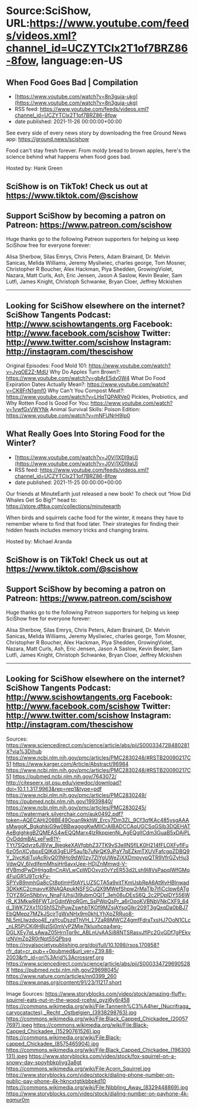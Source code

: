 # Source:SciShow, URL:https://www.youtube.com/feeds/videos.xml?channel_id=UCZYTClx2T1of7BRZ86-8fow, language:en-US

## When Food Goes Bad | Compilation
 - [https://www.youtube.com/watch?v=8n3guja-ukg](https://www.youtube.com/watch?v=8n3guja-ukg)
 - RSS feed: https://www.youtube.com/feeds/videos.xml?channel_id=UCZYTClx2T1of7BRZ86-8fow
 - date published: 2021-11-26 00:00:00+00:00

See every side of every news story by downloading the free Ground News app: https://ground.news/scishow

Food can't stay fresh forever. From moldy bread to brown apples, here's the science behind what happens when food goes bad.

Hosted by: Hank Green

SciShow is on TikTok!  Check us out at https://www.tiktok.com/@scishow 
----------
Support SciShow by becoming a patron on Patreon: https://www.patreon.com/scishow
----------
Huge thanks go to the following Patreon supporters for helping us keep SciShow free for everyone forever:

Alisa Sherbow, Silas Emrys, Chris Peters, Adam Brainard, Dr. Melvin Sanicas, Melida Williams, Jeremy Mysliwiec, charles george, Tom Mosner, Christopher R Boucher, Alex Hackman, Piya Shedden, GrowingViolet, Nazara, Matt Curls, Ash, Eric Jensen, Jason A Saslow, Kevin Bealer, Sam Lutfi, James Knight, Christoph Schwanke, Bryan Cloer, Jeffrey Mckishen

----------
Looking for SciShow elsewhere on the internet?
SciShow Tangents Podcast: http://www.scishowtangents.org
Facebook: http://www.facebook.com/scishow
Twitter: http://www.twitter.com/scishow
Instagram: http://instagram.com/thescishow
----------
Original Episodes:
Food Mold 101: https://www.youtube.com/watch?v=JyqOE2Z-MdU
Why Do Apples Turn Brown?: https://www.youtube.com/watch?v=gbArE5dv0W4
What Do Food Expiration Dates Actually Mean?: https://www.youtube.com/watch?v=CK8FrN1gmf0
Why Can't You Compost Meat?: https://www.youtube.com/watch?v=LHqTQPARVe0
Pickles, Probiotics, and Why Rotten Food Is Good For You: https://www.youtube.com/watch?v=1vwfGxVWYNk
Animal Survival Skills: Poison Edition: https://www.youtube.com/watch?v=mNFUNrH9Ip0

## What Really Goes Into Storing Food for the Winter?
 - [https://www.youtube.com/watch?v=J0Vi1XDl9aU](https://www.youtube.com/watch?v=J0Vi1XDl9aU)
 - RSS feed: https://www.youtube.com/feeds/videos.xml?channel_id=UCZYTClx2T1of7BRZ86-8fow
 - date published: 2021-11-25 00:00:00+00:00

Our friends at MinuteEarth just released a new book! To check out “How Did Whales Get So Big?” head to: https://store.dftba.com/collections/minuteearth

When birds and squirrels cache food for the winter, it means they have to remember where to find that food later. Their strategies for finding their hidden feasts includes memory tricks and changing brains.

Hosted by: Michael Aranda

SciShow is on TikTok!  Check us out at https://www.tiktok.com/@scishow 
----------
Support SciShow by becoming a patron on Patreon: https://www.patreon.com/scishow
----------
Huge thanks go to the following Patreon supporters for helping us keep SciShow free for everyone forever:

Alisa Sherbow, Silas Emrys, Chris Peters, Adam Brainard, Dr. Melvin Sanicas, Melida Williams, Jeremy Mysliwiec, charles george, Tom Mosner, Christopher R Boucher, Alex Hackman, Piya Shedden, GrowingViolet, Nazara, Matt Curls, Ash, Eric Jensen, Jason A Saslow, Kevin Bealer, Sam Lutfi, James Knight, Christoph Schwanke, Bryan Cloer, Jeffrey Mckishen

----------
Looking for SciShow elsewhere on the internet?
SciShow Tangents Podcast: http://www.scishowtangents.org
Facebook: http://www.facebook.com/scishow
Twitter: http://www.twitter.com/scishow
Instagram: http://instagram.com/thescishow
----------
Sources:
https://www.sciencedirect.com/science/article/abs/pii/S000334728480281X?via%3Dihub
https://www.ncbi.nlm.nih.gov/pmc/articles/PMC2830248/#RSTB20090217C51
https://www.karger.com/Article/Abstract/96984
https://www.ncbi.nlm.nih.gov/pmc/articles/PMC2830248/#RSTB20090217C51
https://pubmed.ncbi.nlm.nih.gov/7643072/
http://citeseerx.ist.psu.edu/viewdoc/download?doi=10.1.1.317.9963&rep=rep1&type=pdf
https://www.ncbi.nlm.nih.gov/pmc/articles/PMC2830249/
https://pubmed.ncbi.nlm.nih.gov/19939840/
https://www.ncbi.nlm.nih.gov/pmc/articles/PMC2830245/
https://watermark.silverchair.com/auk0492.pdf?token=AQECAHi208BE49Ooan9kkhW_Ercy7Dm3ZL_9Cf3qfKAc485ysgAAAsMwggK_BgkqhkiG9w0BBwagggKwMIICrAIBADCCAqUGCSqGSIb3DQEHATAeBglghkgBZQMEAS4wEQQMarx4IzRkppienNj_AgEQgIICdm3GuaB5xDAiPLOvDddmBALxeFw81Y-TYt7SQdyrz6J8Vw_8jeqkeXAVfgbhZ37TK9vS3elINSflLK0H214fFLOXFvfIFu6zO5nXCybpxEQIKdi3gEUP5au1b7uNrQK9JPaY7qEZkmTXUVFafcgpZDBQ9Y_2jvcKdiTujAcRiyQ01NHo9dW0zv7ZIYgUWeZjXXDmpyypQTR9VfrGZyHu3VdwQV_6IvdIfemMhsiHr6avxUee-HDjZnMmwd-V-tfVBmdPwDHHgq8nCnAVLwCpWDOxyz0vYzER53d2Lsh9I8VsPapqIWfGMq4FuiGR1J9TcrkFv-SPYvB9nmhGa8cCt8ptlmH5tAYLUZ5CTA5a9xitTKmUsbReA6At9lvHBInwad3DKkKC2cmavvK8NAQApukNSFSCuQX9MWefShpw2rMaTlb7ifiCclpw6ATgTOYZ8GnSNbtyy_NnaFjUhsj3l9ubmOQlT_3eh08uDEsS6Q_2c2PDpIDY556WrR_K3MkwR6FWTJrGdntWrqRGm_SsPWpQsPr_a6rOpoKVBNbVNkCXF9_64d_3WK72Xx11OSh1SZhPuwZswhbTKOf9MZsjAYsqGIkr209T3gQxqDa0bBJ7EbQMepz7MZkJScjrTgWxNHx9m0khLYhXpZRRuo8-NL5mLIwzdoo4E_raYcuDszdThVH_L7ZaR8MWCZ4gmfFdraTxsHJ7OoN1CLc_nLR5PiCKj9H8jzISi0mVyP2Mje7Ikluxhcpa4wg-DGLXEy7qLsAwaZ05HrnTqr9c_ABLnUyAASi88NTSRasvJflPc2GvGDf7gPEkvizNVmZp2R0rNpt55QPbsg
​​https://royalsocietypublishing.org/doi/full/10.1098/rsos.170958?rfr_dat=cr_pub++0pubmed&url_ver=Z39.88-2003&rfr_id=ori%3Arid%3Acrossref.org
https://www.sciencedirect.com/science/article/abs/pii/S000334729690528X
https://pubmed.ncbi.nlm.nih.gov/29698045/ 
https://www.nature.com/articles/nn0399_260 
https://www.pnas.org/content/91/23/11217.short 


Image Sources:
https://www.storyblocks.com/video/stock/amazing-fluffy-squirrel-eats-nut-in-the-wood-rcehsj_qyzj6y6r458
https://commons.wikimedia.org/wiki/File:Tannenh%C3%A4her_(Nucrifraga_caryocatactes),_Recht,_Ostbelgien_(3938298763).jpg
https://commons.wikimedia.org/wiki/File:Black_Capped_Chickadee_(200577697).jpeg
https://commons.wikimedia.org/wiki/File:Black-Capped_Chickadee_(15290761526).jpg
https://commons.wikimedia.org/wiki/File:Black-capped_Chickadee_(8575465904).jpg
https://commons.wikimedia.org/wiki/File:Black_Capped_Chickadee_(196300131).jpeg
https://www.storyblocks.com/video/stock/fox-squirrel-on-a-snowy-day-spoyhbkpliyg3a8gt
https://commons.wikimedia.org/wiki/File:Acorn_Squirrel.jpg
https://www.storyblocks.com/video/stock/dialing-phone-number-on-public-pay-phone-4k-hkncxtgtikbbpkd10
https://commons.wikimedia.org/wiki/File:Nibbling_Away_(8329448869).jpg
https://www.storyblocks.com/video/stock/dialing-number-on-payhone-4k-eqmur0m

